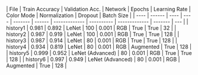 | File | Train Accuracy | Validation Acc. | Network | Epochs | Learning Rate | Color Mode | Normalization | Dropout | Batch Size |
| ---- |  ------ | ---- | ----  | ------- | ------ | ------------- | ---------- | ------------- | ------- | ---  |
| history1 | 0.981 | 0.892 | LeNet   | 100    | 0.001  | RGB | True | True | 32 |
| history2 | 0.987   | 0.919   | LeNet   | 100    | 0.001  | RGB | True | True | 128 |
| history3 | 0.987   | 0.914   | LeNet   | 80    | 0.001  | RGB | True | True | 128 |
| history4 | 0.934   | 0.819  | LeNet   | 80    | 0.001  | RGB | Augmented | True | 128 |
| history5 | 0.999   | 0.952  | LeNet (Advanced)  | 80    | 0.001  | RGB | True | True | 128 |
| history6 | 0.997   | 0.949  | LeNet (Advanced)  | 80    | 0.001  | RGB | Augmented | True | 128 |
